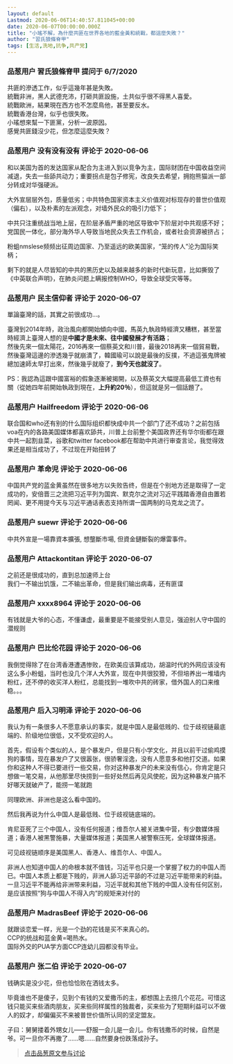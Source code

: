 ```yaml
---
layout: default
Lastmod: 2020-06-06T14:40:57.811045+00:00
date: 2020-06-07T00:00:00.000Z
title: "小瑤不解，為什麼共匪在世界各地的藍金黃和統戰，都這麼失敗？"
author: "習氏狼條脊甲"
tags: [生活,洗地,抗争,共产党]
---
```



### 品葱用户 **習氏狼條脊甲** 提问于 6/7/2020
    
共匪的滲透工作，似乎這幾年甚是失敗。  
統戰非洲，黑人武德充沛，打砸共匪設施，土共似乎很不得黑人喜愛。  
統戰歐洲，結果現在西方也不怎麼鳥他，甚至要反水。  
統戰香港台灣，似乎也很失敗。  
小瑤想來幫一下匪黨，分析一波原因。  
感覺共匪錢沒少花，但怎麼這麼失敗？
    
                

### 品葱用户 **没有没有没有** 评论于 2020-06-06
        
和以美国为首的发达国家从配合为主进入到以竞争为主，国际财团在中国收益空间减退，失去一些舔共动力；重要拐点是包子修宪，改良失去希望，拥抱熊猫派一部分转成对华强硬派。  
  
大外宣层层外包，质量低劣；中共特色国家资本主义价值观对标现存的普世价值观（偏右），以及朴素的左派观念，对墙外民众的吸引力低下；  
  
中共只注重统战当地上层，在阶层矛盾严重的地区导致中下阶层对中共观感不好；党国民一体化，部分海外华人导致当地民众失去工作机会，或者社会资源被挤占；  
  
粉蛆nmslese频频出征周边国家、乃至遥远的欧美国家，“笼的传人”沦为国际笑柄；  
  
剩下的就是人尽皆知的中共的黑历史以及越来越多的新时代新玩意，比如撕毁了《中英联合声明》，在肺炎问题上瞒报控制WHO，导致全球受灾等等。
        
                

### 品葱用户 **民主信仰者** 评论于 2020-06-07
        
單論臺灣的話，其實之前很成功...。  
  
臺灣到2014年時，政治風向都開始傾向中國，馬英九執政時經濟又糟糕，甚至當時經濟上臺灣人想的是**中國才是未來、往中國發展才有活路**；  
然後先來一個太陽花，2016再來一個蔡英文和川普，最後2018再來一個貿易戰，然後臺灣這邊的滲透幾乎就崩潰了，韓國瑜可以說是最後的反撲，不過這張鬼牌被總加速師太早打出來，然後幾乎就廢了，**到今天也就沒了**。  
  
  
PS：我認為這跟中國富裕的假象逐漸被揭開，以及蔡英文大幅提高最低工資也有關（從她四年前開始執政到現在，**上升約20％**），但這就是另一個話題了。
        
                

### 品葱用户 **Hailfreedom** 评论于 2020-06-06
        
联合国和who还有别的什么国际组织都快成中共一个部门了还不成功？之前包括voa在内的各路美国媒体都喜欢舔共，川普上台前整个美国政界还有华尔街都在跟中共一起割韭菜，谷歌和twitter facebook都在帮助中共进行审查言论，我觉得效果还是相当成功了，不过现在开始扭转了
        
                

### 品葱用户 **革命児** 评论于 2020-06-06
        
中国共产党的蓝金黄虽然在很多地方以失败告终，但是在个别地方还是取得了一定成功的，安倍晋三之流把习近平列为国宾、默克尔之流对习近平践踏香港自由置若罔闻、更不用提今天与习近平通话表态支持所谓一国两制的马克龙之流了。
        
                

### 品葱用户 **suewr** 评论于 2020-06-06
        
中共外宣是一場靠資本擴張, 想壟斷市場, 但資金鏈斷裂的爆雷事件。
        
                

### 品葱用户 **Attackontitan** 评论于 2020-06-07
        
之前还是很成功的，直到总加速师上台  
我们一不输出饥饿，二不输出革命，但是我们输出病毒，还有匪谍
        
                

### 品葱用户 **xxxx8964** 评论于 2020-06-06
        
有钱就是大爷的心态，不懂谦虚，最重要是不能接受别人意见，强迫别人守中国的潜规则
        
                

### 品葱用户 **巴比伦花园** 评论于 2020-06-06
        
我倒觉得除了在台湾香港遭遇惨败，在欧美应该算成功，胡温时代的外网应该没有这么多小粉蛆，当时也没几个洋人大外宣，现在中共很狡猾，不但培养出一堆墙内粉红，还不停的收买洋人粉红，总能找到一堆吹中共的砖家，借外国人的口来维稳。。。
        
                

### 品葱用户 **后入习明泽** 评论于 2020-06-06
        
我认为有一条很多人不愿意承认的事实，就是中国人是最低贱的、位于歧视链最底端的、阶级地位很低，又不受欢迎的人。  
  
首先，假设有个类似的人，是个暴发户，但是只有小学文化，并且以前干过偷鸡摸狗的事情，现在暴发户了又很嚣张，很骄奢淫逸，没有人愿意多和他打交道。如果你和这种人不得已要进行一些交易，你对这种暴发户的未来没有信心，你肯定是只想做一笔交易，从他那里尽快捞到一些好处然后再见风使舵，因为这种暴发户搞不好哪天就破产了，能捞一笔就跑  
  
同理欧洲、非洲也是这么看中国的。  
  
然后我再说为什么中国人是最低贱、位于歧视链底端的。  
  
肯尼亚死了三个中国人，没有任何报道；维吾尔人被关进集中营，有少数媒体报道；香港人被黑警施暴，大量媒体报道；美国黑人被警察压死，全球媒体报道。  
  
可见歧视链顺序是美国黑人、香港人、维吾尔人、中国人。  
  
非洲人也知道中国人的命根本就不值钱，习近平也只是一个掌握了权力的中国人而已。中国人本质上都是下贱的，非洲人舔习近平舔的不过是习近平能带来的利益。一旦习近平不能再给非洲带来利益，习近平就和其他下贱的中国人没有任何区别，是应该按照“狗与中国人不得入内”的规矩来对付的
        
                

### 品葱用户 **MadrasBeef** 评论于 2020-06-06
        
就跟谈恋爱一样，光是一个劲的花钱是买不来真心的。  
CCP的统战和蓝金黄=喝热水。  
国际外交的PUA学方面CCP连幼儿园都没有毕业。
        
                

### 品葱用户 **张二伯** 评论于 2020-06-07
        
钱确实是没少花，但也恰恰败在洒钱太多。  
  
毕竟谁也不是傻子，见到个有钱的又爱撒币的主，都想围上去捞几个花花。可惜这钱只能买来些酒肉朋友，买来些同样属性的独裁者，买来些为了短期利益可以不做人的奴才，却偏偏买不来被普世价值所认同的坚定盟友。  
  
子曰：舅舅搂着外甥女儿——舒服一会儿是一会儿。你有钱撒币的时候，自然是爷。可一旦你不再撒了……嗯……自然要身份跌落成孙子。
        
                





> [点击品葱原文参与讨论](https://pincong.rocks/question/26859)

